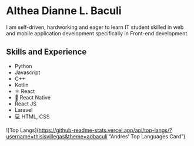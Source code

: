 # Althea Dianne L. Baculi

I am self-driven, hardworking and eager to learn IT student skilled in web and mobile application development specifically in Front-end development. 

## Skills and Experience
- Python
- Javascript
- C++
- Kotlin
- ⚛ React
- 📱 React Native
- React JS
- Laravel
- 💻 HTML, CSS


![Top Langs](https://github-readme-stats.vercel.app/api/top-langs/?username=thisisvillegas&theme=adbaculi “Andres’ Top Languages Card”)
